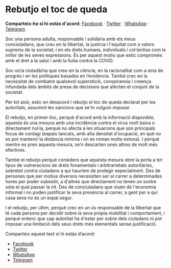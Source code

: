 # Rebutjo el toc de queda 

**Comparteix-ho si hi estàs d'acord:** [Facebook](https://facebook.com/sharer.php?display=popup&u=https%3A%2F%2Fnoaltocdequeda.github.io%2F) · [Twitter](https://twitter.com/intent/tweet?text=Rebutjo%20el%20toc%20de%20queda%20&url=https%3A%2F%2Fnoaltocdequeda.github.io%2F) · [WhatsApp](https://wa.me/?text=https%3A%2F%2Fnoaltocdequeda.github.io%2F) · [Telegram](https://telegram.me/share/url?url=https%3A%2F%2Fnoaltocdequeda.github.io%2F)

Soc una persona adulta, responsable i solidària amb els meus conciutadans, que creu en la llibertat, la justícia i l'equitat com a valors suprems de la societat; i en els drets humans, individuals i col·lectius com la millor de les seves expressions. És per aquest motiu que estic compromès amb el dret a la salut i amb la lluita contra la COVID.

Soc un/a ciutadà/na que creu en la ciència, en la racionalitat com a eina de progrés i en les polítiques basades en l’evidència. També crec en la necessitat de combatre qualsevol superstició, conspiranoia i creença infundada dels àmbits de presa de decisions que afecten el conjunt de la societat.

Per tot això, estic en desacord i rebutjo el toc de queda declarat per les autoritats, assumint les sancions que se'm vulguin imposar.

El rebutjo, en primer lloc, perquè d'acord amb la informació disponible, aquesta és una mesura amb una incidència contra el virus molt baixa o directament nul·la, perquè no afecta a les situacions que són principals focus de contagi (espais tancats, amb alta densitat d'ocupació, en què no es pot mantenir la distància mínima i on es roman molta estona). I perquè mentre es pren aquesta mesura, se’n descarten unes altres de molt més efectives.

També el rebutjo perquè considero que aquesta mesura obre la porta a tot tipus de vulneracions de drets fonamentals i arbitrarietats autoritàries, sobretot contra ciutadans a qui hauríem de protegir especialment. Des de persones que per motius diversos necessiten ser al carrer a determinades hores per poder subsistir, a d'altres que directament no tenen un sostre sota el qual passar la nit. Des de conciutadans que viuen de l'economia informal i no poden justificar la seva presència al carrer, a gent per a qui casa seva no és un espai segur.

I el rebutjo, per últim, perquè crec en un ús responsable de la llibertat que té cada persona per decidir sobre la seva pròpia mobilitat i comportament, i perquè entenc que cap autoritat ha d'estar per sobre dels ciutadans ni pot imposar una limitació dels seus drets més elementals sense justificació.

Comparteix aquest text si hi estàs d’acord:

* [Facebook](https://facebook.com/sharer.php?display=popup&u=https%3A%2F%2Fnoaltocdequeda.github.io%2F)
* [Twitter](https://twitter.com/intent/tweet?text=Rebutjo%20el%20toc%20de%20queda%20&url=https%3A%2F%2Fnoaltocdequeda.github.io%2F)
* [WhatsApp](https://wa.me/?text=https%3A%2F%2Fnoaltocdequeda.github.io%2F)
* [Telegram](https://telegram.me/share/url?url=https%3A%2F%2Fnoaltocdequeda.github.io%2F)
